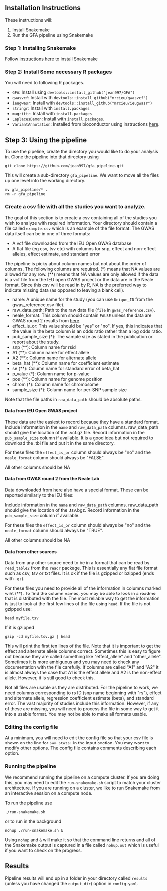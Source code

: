 ## Installation Instructions 

These instructions will:
1. Install  Snakemake 
3. Run the GFA pipeline using Snakemake

### Step 1: Installing Snakemake

Follow [instructions here](https://snakemake.readthedocs.io/en/stable/getting_started/installation.html)
to install Snakemake



### Step 2: Install Some necessary R packages

You will need to following R packages. 

- `GFA`: Install using `devtools::install_github("jean997/GFA")`
- `gwasvcf`: Install with `devtools::install_github("mrcieu/gwasvcf")`
- `ieugwasr`: Install with `devtools::install_github("mrcieu/ieugwasr")`
- `stringr`: Install with `install.packages`
- `magrittr`: Install with `install.packages`
- `LaplacesDemon`: Install with `install.packages`. 
- `VariantAnnotation`: Installed from bioconductor using instructions [here](https://bioconductor.org/packages/release/bioc/html/VariantAnnotation.html).


## Step 3: Using the pipeline

To use the pipeline, create the directory you would like to do your analysis in. Clone the pipeline into that directory using 

```
git clone https://github.com/jean997/gfa_pipeline.git
```

This will create a sub-directory `gfa_pipeline`. We want to move all the files up one level into the working directory. 

```
mv gfa_pipeline/* .
rm -r gfa_pipeline
```

### Create a csv file with all the studies you want to analyze. 

The goal of this section is to create a csv containing all of the studies you wish to analyze with required information.
Your directory should contain a file called `example.csv` which is an example of the file format.
The GWAS data itself can be in one of three formats: 

- A vcf file downloaded from the IEU Open GWAS database
- A flat file (eg csv, tsv etc) with columns for snp, effect and non-effect alleles, effect estimate, and standard error


The pipeline is picky about 
column names but not about the order of columns. The following columns are required. (\*) means that NA values are allowed for any row. (\**) means that NA values 
are only allowed if the data is a vcf file from the IEU open GWAS project or the data are in the Neale format. Since this csv will be read in by R, NA is the preferred way to indicate missing data (as opposed to leaving a blank cell). 

- name: A unique name for the study (you can use `Unique_ID` from the gwas_reference.csv file).
- raw_data_path: Path to the raw data file (`file` in `gwas_reference.csv`).
- neale_format: This column should contain `FALSE` unless the data are GWAS round 2 results from [here](http://www.nealelab.is/uk-biobank). 
- effect_is_or: This value should be "yes" or "no". If yes, this indicates that the value in the beta column is an odds ratio rather than a log odds ratio. 
- pub_sample_size (*): The sample size as stated in the publication or report about the study. 
- snp (**): Column name for rsid
- A1 (**): Column name for effect allele
- A2 (**): Column name for alternate allele
- beta_hat (**): Column name for coefficient estimate
- se (**): Column name for standard error of beta_hat
- p_value (*): Column name for p-value 
- pos (**): Column name for genome position 
- chrom (*): Column name for chromosome 
- sample_size (*): Column name for per-SNP sample size 



Note that the file paths in `raw_data_path` should be absolute paths. 

#### Data from IEU Open GWAS project

These data are the easiest to record because they have a standard format. Include information in the `name` and `raw_data_path` columns. raw_data_path should give the location of the .vcf.gz file. Record information in the `pub_sample_size` column if available. It is a good idea but not required to download the .tbi file and put it in the same directory.

For these files the `effect_is_or` column should always be "no" and the `neale_format` column should always be "FALSE". 

All other columns should be NA

#### Data from GWAS round 2 from the Neale Lab

Data downloaded from [here](http://www.nealelab.is/uk-biobank) also have a special format. These can be reported similarly to the IEU files:

Include information in the `name` and `raw_data_path` columns. raw_data_path should give the location of the .tsv.bgz. Record information in the `pub_sample_size` column if available.

For these files the `effect_is_or` column should always be "no" and the `neale_format` column should always be "TRUE". 

All other columns should be NA

#### Data from other sources

Data from any other source need to be in a format that can be read by `read_table2` from the `readr` package. This is essentially any flat file format such as csv, tsv or txt files. It is ok if the file is gzipped or bzipped (ends with `.gz`). 

For these files you need to provide all of the information in columns marked wiht (\**). To find the column names, you may be able to look in a readme that is distributed with the file. The most reliable way to get the information is just to look at the first few lines of the file using `head`. If the file is not gzipped use: 

```
head myfile.tsv
```

If it is gzipped

```
gzip -cd myfile.tsv.gz | head
```

This will print the first ten lines of the file. Note that it is important to get the effect and alternate allele columns correct. Sometimes this is easy to figure out because they are called something like "effect_allele" and "other_allele". Sometimes it is more ambiguous and you may need to check any documentation with the file carefully. If columns are called "A1" and "A2" it is almost always the case that A1 is the effect allele and A2 is the non-effect allele. However, it is still good to check this. 

Not all files are usable as they are distributed. For the pipeline to work, we need columns corresponding to rs ID (snp name beginning with "rs"), effect and alternate allele, regression coefficient estimate (beta), and standard error. The vast majority of studies include this information. However, if any of these are missing, you will need to process the file in some way to get it into a usable format. You may not be able to make all formats usable. 

### Editing the config file

At a minimum, you will need to edit the config file so that your csv file is shown on the line for `sum_stats:` in the input section. You may want to modify other options. The config file contains comments describing each option. 


### Running the pipeline

We recommend running the pipeline on a compute cluster. If you are doing this, you may need to edit the `run-snakemake.sh` script to match your cluster architecture. If you are running on a cluster, we like to run 
Snakemake from an interactive session on a compute node. 

To run the pipeline use 

```
./run-snakemake.sh 
```
or to run in the background


```
nohup ./run-snakemake.sh &
```

Using `nohup` and `&` will make it so that the command line returns and all of the Snakemake output is captured in a file called `nohup.out` which is useful if you want to check on the progress. 


## Results

Pipeline results will end up in a folder in your directory called `results` (unless you have changed the `output_dir`) option in `config.yaml`. 
